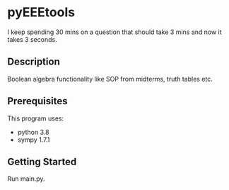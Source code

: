 # pyEEEtools
I keep spending 30 mins on a question that should take 3 mins and now it takes 3 seconds.

## Description
Boolean algebra functionality like SOP from midterms, truth tables etc.


## Prerequisites
This program uses:
- python 3.8
- sympy 1.7.1

## Getting Started

Run main.py.
